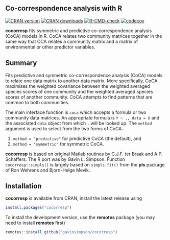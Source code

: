 ## Co-correspondence analysis with R

[![CRAN version](https://www.r-pkg.org/badges/version/cocorresp)](https://cran.r-project.org/package=cocorresp)
[![CRAN downloads](https://cranlogs.r-pkg.org/badges/grand-total/cocorresp)](https://cran.r-project.org/package=cocorresp)
[![R-CMD-check](https://github.com/gavinsimpson/cocorresp/workflows/R-CMD-check/badge.svg)](https://github.com/gavinsimpson/cocorresp/actions)
[![codecov](https://codecov.io/github/gavinsimpson/cocorresp/graph/badge.svg?token=aywsueBGVw)](https://app.codecov.io/github/gavinsimpson/cocorresp)

**cocorresp** fits symmetric and predictive co-correspondence analysis (CoCA) models in R. CoCA relates two community matrices together in the same way that CCA relates a community matrix and a matrix of environmental or other predictor variables.

## Summary

Fits predictive and symmetric co-correspondence analysis (CoCA) models to relate one data matrix to another data matrix. More specifically, CoCA maximises the weighted covariance between the weighted averaged species scores of one community and the weighted averaged species scores of another community. CoCA attempts to find patterns that are common to both communities.

The main interface function is `coca` which accepts a 
formula or two community data matrices. An appropriate formula is `Y ~ ., data = X` and the associated `data` object from which `.` will be looked up. The `method` argument is used to select from the two forms of CoCA:

1. `method = "predictive"` for predictive CoCA (the default), and
2. `method = "symmetric"` for symmetric CoCA.

**cocorresp** is based on original Matlab routines by C.J.F. ter Braak and A.P. Schaffers. The R port was by Gavin L. Simpson. Function `cocorresp::simpls()` is largely based on `simpls.fit()` from the **pls** package of Ron Wehrens and Bjorn-Helge Mevik.

## Installation

**cocorresp** is available from CRAN; install the latest release using

```r
install.packages("cocorresp")
```

To install the development version, use the **remotes** package (you may need to install **remotes** first)

```r
remotes::install_github("gavinsimpson/cocorresp")
```
